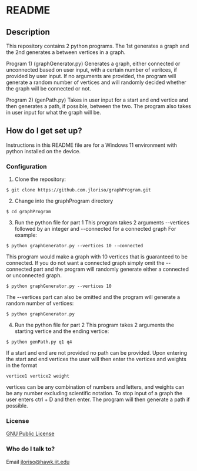 # README #

## Description ##

This repository contains 2 python programs. The 1st generates a graph and the 2nd generates a between vertices in a graph.

Program 1) (graphGenerator.py) Generates a graph, either connected or unconnected based on user input, with a certain number of veritces, if provided by user input.
If no arguments are provided, the program will generate a random number of vertices and will randomly decided whether the graph will be connected or not.

Program 2) (genPath.py) Takes in user input for a start and end vertice and then generates a path, if possible, between the two. The program also takes in
user input for what the graph will be.

## How do I get set up? ##

Instructions in this README file are for a Windows 11 environment with python installed on the device.

### Configuration ###

1. Clone the repository:

```
$ git clone https://github.com.jloriso/graphProgram.git
```

2. Change into the graphProgram directory
```
$ cd graphProgram
```

3. Run the python file for part 1
This program takes 2 arguments --vertices followed by an integer and --connected for a connected graph
For example:
```
$ python graphGenerator.py --vertices 10 --connected
```
This program would make a graph with 10 vertices that is guaranteed to be connected.
If you do not want a connected graph simply omit the --connected part and the program will randomly generate either a connected or unconnected graph.
```
$ python graphGenerator.py --vertices 10
```
The --vertices part can also be omitted and the program will generate a random number of vertices:
```
$ python graphGenerator.py
```

4. Run the python file for part 2
This program takes 2 arguments the starting vertice and the ending vertice:
```
$ python genPath.py q1 q4
```
If a start and end are not provided no path can be provided.
Upon entering the start and end vertices the user will then enter the vertices and weights in the format
```
vertice1 vertice2 weight
```
vertices can be any combination of numbers and letters, and weights can be any number excluding scientific notation.
To stop input of a graph the user enters ctrl + D and then enter.
The program will then generate a path if possible.

### License ###

[GNU Public License](https://www.gnu.org/licenses/gpt-3.0.html)

### Who do I talk to? ###

Email jloriso@hawk.iit.edu